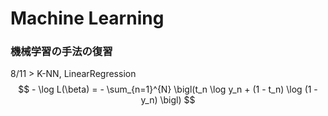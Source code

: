 # Machine Learning
### 機械学習の手法の復習
8/11 > K-NN, LinearRegression
$$ - \log L(\beta) = - \sum_{n=1}^{N} \bigl(t_n \log y_n + (1 - t_n) \log (1 - y_n) \bigl) $$
